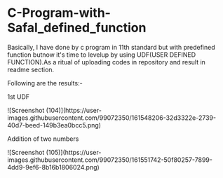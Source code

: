 # C-Program-with-Safal_defined_function
Basically, I have done by c program in 11th standard but with predefined function butnow it's time to levelup by using UDF(USER DEFINED FUNCTION).As a ritual of uploading codes in repository and result in readme section.</p>
</p>Following are the results:-</p>
<p>1st UDF</P> ![Screenshot (104)](https://user-images.githubusercontent.com/99072350/161548206-32d3322e-2739-40d7-beed-149b3ea0bcc5.png)
</p>
Addition of two numbers</p>
![Screenshot (105)](https://user-images.githubusercontent.com/99072350/161551742-50f80257-7899-4dd9-9ef6-8b16b1806024.png)


